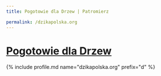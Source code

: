 ```yaml
---
title: Pogotowie dla Drzew | Patromierz

permalink: /dzikapolska.org
---
```


# [Pogotowie dla Drzew](https://patronite.pl/dzikapolska.org)

{% include profile.md name="dzikapolska.org" prefix="d" %}
